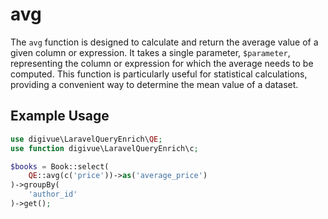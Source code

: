 # avg

The `avg` function is designed to calculate and return the average value of a given column or expression. It takes a
single parameter, `$parameter`, representing the column or expression for which the average needs to be computed. This
function is particularly useful for statistical calculations, providing a convenient way to determine the mean value of
a dataset.

## Example Usage

```php
use digivue\LaravelQueryEnrich\QE;
use function digivue\LaravelQueryEnrich\c;

$books = Book::select(
    QE::avg(c('price'))->as('average_price')
)->groupBy(
    'author_id'
)->get();
```
